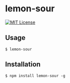 # lemon-sour

[![MIT License](http://img.shields.io/badge/license-MIT-blue.svg?style=flat)](LICENSE)


## Usage

```
$ lemon-sour
```


## Installation

```
$ npm install lemon-sour -g
```